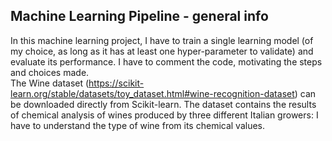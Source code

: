 ## Machine Learning Pipeline - general info
In this machine learning project, I have to train a single learning model (of my choice, as long as it has at least one hyper-parameter to validate) and evaluate its performance.
I have to comment the code, motivating the steps and choices made.  
The Wine dataset (https://scikit-learn.org/stable/datasets/toy_dataset.html#wine-recognition-dataset) can be downloaded directly from Scikit-learn. The dataset contains the results of chemical analysis of wines produced by three different Italian growers: I have to understand the type of wine from its chemical values.
